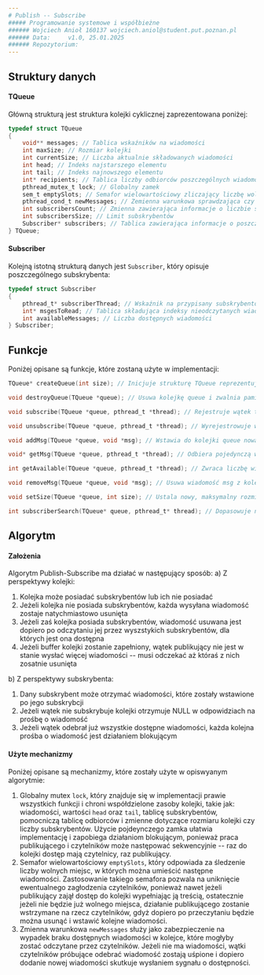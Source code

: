 ```yaml
---
# Publish -- Subscribe
##### Programowanie systemowe i współbieżne
###### Wojciech Anioł 160137 wojciech.aniol@student.put.poznan.pl
###### Data:     v1.0, 25.01.2025
###### Repozytorium: 
---
```


## Struktury danych
#### TQueue
Główną strukturą jest struktura kolejki cyklicznej zaprezentowana poniżej:
```C
typedef struct TQueue
{
    void** messages; // Tablica wskaźników na wiadomości
    int maxSize; // Rozmiar kolejki
    int currentSize; // Liczba aktualnie składowanych wiadomości
    int head; // Indeks najstarszego elementu
    int tail; // Indeks najnowszego elementu
    int* recipients; // Tablica liczby odbiorców poszczególnych wiadomości
    pthread_mutex_t lock; // Globalny zamek
    sem_t emptySlots; // Semafor wielowartościowy zliczający liczbę wolnych miejsc na wiadomości
    pthread_cond_t newMessages; // Zemienna warunkowa sprawdzająca czy powstała nowa wiadomość
    int subscribersCount; // Zmienna zawierająca informacje o liczbie subskrybentów
    int subscribersSize; // Limit subskrybentów
    Subscriber* subscribers; // Tablica zawierająca informacje o poszczególnych subskrybentach
} TQueue;
```
#### Subscriber
Kolejną istotną strukturą danych jest `Subscriber`, który opisuje poszczególnego subskrybenta:
```C
typedef struct Subscriber
{
    pthread_t* subscriberThread; // Wskaźnik na przypisany subskrybentowi wątek
    int* msgesToRead; // Tablica składująca indeksy nieodczytanych wiadomości
    int availableMessages; // Liczba dostępnych wiadomości
} Subscriber;
```
## Funkcje 
Poniżej opisane są funkcje, które zostaną użyte w implementacji:
```C
TQueue* createQueue(int size); // Inicjuje strukturę TQueue reprezentującą nową kolejkę o początkowym, maksymalnym rozmiarze size
```
```C
void destroyQueue(TQueue *queue); // Usuwa kolejkę queue i zwalnia pamięć przez nią zajmowaną. Próba dostarczania lub odbioru nowych wiadomości z takiej kolejki będzie kończyła się błędem
```
```C
void subscribe(TQueue *queue, pthread_t *thread); // Rejestruje wątek thread jako kolejnego odbiorcę wiadomości z kolejki queue
```
```C
void unsubscribe(TQueue *queue, pthread_t *thread); // Wyrejestrowuje wątek thread z kolejki queue. Nieodebrane przez wątek wiadomości są traktowane jako odebrane
```
```C
void addMsg(TQueue *queue, void *msg); // Wstawia do kolejki queue nową wiadomość reprezentowaną wskaźnikiem msg
```
```C
void* getMsg(TQueue *queue, pthread_t *thread); // Odbiera pojedynczą wiadomość z kolejki queue dla wątku thread. Jeżeli nie ma nowych wiadomości, funkcja jest blokująca. Jeżeli wątek thread nie jest zasubskrybowany – zwracany jest pusty wskaźnik NULL
```
```C
int getAvailable(TQueue *queue, pthread_t *thread); // Zwraca liczbę wiadomości z kolejki queue dostępnych dla wątku thread
```
```C
void removeMsg(TQueue *queue, void *msg); // Usuwa wiadomość msg z kolejki
```
```C
void setSize(TQueue *queue, int size); // Ustala nowy, maksymalny rozmiar kolejki. Jeżeli nowy rozmiar jest mniejszy od aktualnej liczby wiadomości w kolejce, to nadmiarowe wiadomości są usuwane z kolejki, począwszy od najstarszych
```
```C
int subscriberSearch(TQueue* queue, pthread_t* thread); // Dopasowuje numer wątku do subskrybenta
```
## Algorytm
#### Założenia
Algorytm Publish-Subscribe ma działać w następujący sposób:
a) Z perspektywy kolejki:
1. Kolejka może posiadać subskrybentów lub ich nie posiadać
2. Jeżeli kolejka nie posiada subskrybentów, każda wysyłana wiadomość zostaje natychmiastowo usunięta
3. Jeżeli zaś kolejka posiada subskrybentów, wiadomość usuwana jest dopiero po odczytaniu jej przez wyszstykich subskrybentów, dla których jest ona dostępna
4. Jeżeli buffer kolejki zostanie zapełniony, wątek publikujący nie jest w stanie wysłać więcej wiadomości -- musi odczekać aż któraś z nich zosatnie usunięta

b) Z perspektywy subskrybenta:
1. Dany subskrybent może otrzymać wiadomości, które zostały wstawione po jego subskrybcji  
2. Jeżeli wątek nie subskrybuje kolejki otrzymuje NULL w odpowidziach na prośbę o wiadomość
3. Jeżeli wątek odebrał już wszystkie dostępne wiadomości, każda kolejna prośba o wiadomość jest działaniem blokującym

#### Użyte mechanizmy
Poniżej opisane są mechanizmy, które zostały użyte w opiswyanym algorytmie:
1. Globalny mutex ```lock```, który znajduje się w implementacji prawie wszystkich funkcji i chroni współdzielone zasoby kolejki, takie jak: wiadomości, wartości ```head``` oraz ```tail```, tablicę subskrybentów, pomocniczą tablicę odbiorców i zmienne dotyczące rozmiaru kolejki czy liczby subskrybentów. Użycie pojdeynczego zamka ułatwia implementację i zapobiega działaniom blokującym, ponieważ praca publikującego i czytelników może następować sekwencyjnie -- raz do kolejki dostęp mają czytelnicy, raz publikujący.
2. Semafor wielowartościowy ```emptySlots```, który odpowiada za śledzenie liczby wolnych miejsc, w których można umieścić następne wiadomości. Zastosowanie takiego semafora pozwala na uniknięcie ewentualnego zagłodzenia czytelników, ponieważ nawet jeżeli publikujący zajął dostęp do kolejki wypełniając ją treścią, ostatecznie jeżeli nie będzie już wolnego miejsca, działanie publikującego zostanie wstrzymane na rzecz czytelników, gdyż dopiero po przeczytaniu będzie można usunąć i wstawić kolejne wiadomości.
3. Zmienna warunkowa ```newMessages``` służy jako zabezpieczenie na wypadek braku dostępnych wiadomości w kolejce, które mogłyby zostać odczytane przez czytelników. Jeżeli nie ma wiadomości, wątki czytelników próbujące odebrać wiadomość zostają uśpione i dopiero dodanie nowej wiadomości skutkuje wysłaniem sygnału o dostępności.
